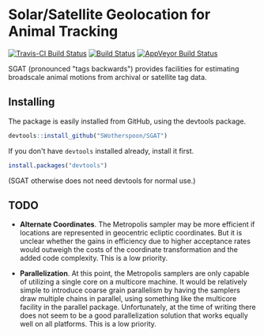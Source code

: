 # Solar/Satellite Geolocation for Animal Tracking
[![Travis-CI Build Status](https://travis-ci.org/SWotherspoon/SGAT.svg?branch=master)](https://travis-ci.org/SWotherspoon/SGAT)
[![Build Status](http://badges.herokuapp.com/travis/mdsumner/SGAT?branch=master&env=BUILD_NAME=_fork_osx_release&label=osx)](https://travis-ci.org/mdsumner/SGAT) 
[![AppVeyor Build Status](https://ci.appveyor.com/api/projects/status/github/SWotherspoon/SGAT?branch=master&svg=true)](https://ci.appveyor.com/project/SWotherspoon/SGAT)

SGAT (pronounced "tags backwards") provides facilities for estimating
broadscale animal motions from archival or satellite tag data.


## Installing

The package is easily installed from GitHub, using the devtools package. 

```R
devtools::install_github("SWotherspoon/SGAT")
```

If you don't have `devtools` installed already, install it first. 

```R
install.packages("devtools")
```

(SGAT otherwise does not need devtools for normal use.)


## TODO

- **Alternate Coordinates**.  The Metropolis sampler may be more
  efficient if locations are represented in geocentric ecliptic
  coordinates. But it is unclear whether the gains in efficiency due
  to higher acceptance rates would outweigh the costs of the
  coordinate transformation and the added code complexity. This is a
  low priority.

- **Parallelization**.  At this point, the Metropolis samplers are
  only capable of utilizing a single core on a multicore machine.  It
  would be relatively simple to introduce coarse grain parallelism by
  having the samplers draw multiple chains in parallel, using
  something like the multicore facility in the parallel package.
  Unfortunately, at the time of writing there does not seem to be a
  good parallelization solution that works equally well on all
  platforms.  This is a low priority.
